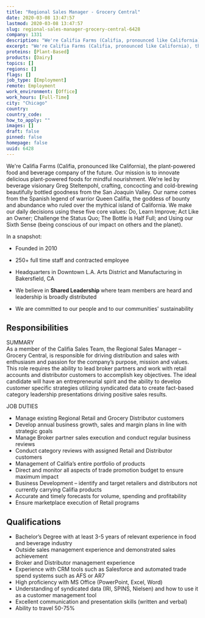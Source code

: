 ```yaml
---
title: "Regional Sales Manager - Grocery Central"
date: 2020-03-08 13:47:57
lastmod: 2020-03-08 13:47:57
slug: regional-sales-manager-grocery-central-6428
company: 1331
description: "We're Califia Farms (Califia, pronounced like California), the plant-powered food and beverage company of the future. Our mission is to innovate delicious plant-powered foods for mindful nourishment. We're led by beverage visionary Greg Steltenpohl, crafting, concocting and cold-brewing beautifully bottled goodness from the San Joaquin Valley. Our name comes from the Spanish legend of warrior Queen Califia, the goddess of bounty and abundance who ruled over the mythical island of California."
excerpt: "We're Califia Farms (Califia, pronounced like California), the plant-powered food and beverage company of the future. Our mission is to innovate delicious plant-powered foods for mindful nourishment. We're led by beverage visionary Greg Steltenpohl, crafting, concocting and cold-brewing beautifully bottled goodness from the San Joaquin Valley. Our name comes from the Spanish legend of warrior Queen Califia, the goddess of bounty and abundance who ruled over the mythical island of California."
proteins: [Plant-Based]
products: [Dairy]
topics: []
regions: []
flags: []
job_type: [Employment]
remote: Employment
work_environment: [Office]
work_hours: [Full-Time]
city: "Chicago"
country: 
country_code: 
how_to_apply: ""
images: []
draft: false
pinned: false
homepage: false
uuid: 6428
---
```

<p>We're Califia Farms (Califia, pronounced like California), the plant-powered food and beverage company of the future. Our mission is to innovate delicious plant-powered foods for mindful nourishment. We're led by beverage visionary Greg Steltenpohl, crafting, concocting and cold-brewing beautifully bottled goodness from the San Joaquin Valley. Our name comes from the Spanish legend of warrior Queen Califia, the goddess of bounty and abundance who ruled over the mythical island of California. We make our daily decisions using these five core values: Do, Learn Improve; Act Like an Owner; Challenge the Status Quo; The Bottle is Half Full; and Using our Sixth Sense (being conscious of our impact on others and the planet).</p>
<p>In a snapshot:</p>
<ul>
<li>
<p>Founded in 2010</p>
</li>
<li>
<p>250+ full time staff and contracted employee</p>
</li>
<li>
<p>Headquarters in Downtown L.A. Arts District and Manufacturing in Bakersfield, CA</p>
</li>
<li>
<p>We believe in <strong>Shared Leadership </strong>where team members are heard and leadership is broadly distributed</p>
</li>
<li>
<p>We are committed to our people and to our communities' sustainability</p>
</li>
</ul>
<h2>Responsibilities</h2>
<p>SUMMARY<br />
As a member of the Califia Sales Team, the Regional Sales Manager – Grocery Central, is responsible for driving distribution and sales with enthusiasm and passion for the company’s purpose, mission and values. This role requires the ability to lead broker partners and work with retail accounts and distributor customers to accomplish key objectives. The ideal candidate will have an entrepreneurial spirit and the ability to develop customer specific strategies utilizing syndicated data to create fact-based category leadership presentations driving positive sales results.</p>
<p>JOB DUTIES</p>
<ul>
<li>Manage existing Regional Retail and Grocery Distributor customers</li>
<li>Develop annual business growth, sales and margin plans in line with strategic goals</li>
<li>Manage Broker partner sales execution and conduct regular business reviews</li>
<li>Conduct category reviews with assigned Retail and Distributor customers</li>
<li>Management of Califia’s entire portfolio of products</li>
<li>Direct and monitor all aspects of trade promotion budget to ensure maximum impact</li>
<li>Business Development – identify and target retailers and distributors not currently carrying Califia products</li>
<li>Accurate and timely forecasts for volume, spending and profitability</li>
<li>Ensure marketplace execution of Retail programs</li>
</ul>
<h2>Qualifications</h2>
<ul>
<li>Bachelor’s Degree with at least 3-5 years of relevant experience in food and beverage industry</li>
<li>Outside sales management experience and demonstrated sales achievement</li>
<li>Broker and Distributor management experience</li>
<li>Experience with CRM tools such as Salesforce and automated trade spend systems such as AFS or AR7</li>
<li>High proficiency with MS Office (PowerPoint, Excel, Word)</li>
<li>Understanding of syndicated data (IRI, SPINS, Nielsen) and how to use it as a customer management tool</li>
<li>Excellent communication and presentation skills (written and verbal)</li>
<li>Ability to travel 50-75%</li>
</ul>
